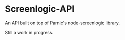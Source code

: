 # Screenlogic-API

An API built on top of Parnic's node-screenlogic library.

Still a work in progress.